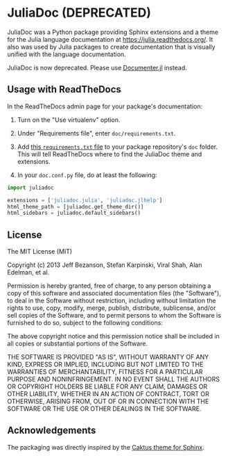JuliaDoc (DEPRECATED)
=====================
JuliaDoc was a Python package providing Sphinx extensions and a theme for the Julia language documentation at https://julia.readthedocs.org/. It also was used by Julia packages to create documentation that is visually unified with the language documentation.

JuliaDoc is now deprecated. Please use [Documenter.jl](https://github.com/JuliaDocs/Documenter.jl) instead.

Usage with ReadTheDocs
----------------------
In the ReadTheDocs admin page for your package's documentation:

1. Turn on the "Use virtualenv" option.

1. Under "Requirements file", enter `doc/requirements.txt`.

1. Add [this `requirements.txt` file](https://gist.github.com/pao/5658342/raw/requirements.txt) to your package repository's `doc` folder. This will tell ReadTheDocs where to find the JuliaDoc theme and extensions.

1. In your `doc.conf.py` file, do at least the following:

```Python
import juliadoc

extensions = ['juliadoc.julia', 'juliadoc.jlhelp']
html_theme_path = [juliadoc.get_theme_dir()]
html_sidebars = juliadoc.default_sidebars()
```

License
-------
The MIT License (MIT)

Copyright (c) 2013 Jeff Bezanson, Stefan Karpinski, Viral Shah, Alan Edelman, et al.

Permission is hereby granted, free of charge, to any person obtaining a copy
of this software and associated documentation files (the "Software"), to deal
in the Software without restriction, including without limitation the rights
to use, copy, modify, merge, publish, distribute, sublicense, and/or sell
copies of the Software, and to permit persons to whom the Software is
furnished to do so, subject to the following conditions:

The above copyright notice and this permission notice shall be included in
all copies or substantial portions of the Software.

THE SOFTWARE IS PROVIDED "AS IS", WITHOUT WARRANTY OF ANY KIND, EXPRESS OR
IMPLIED, INCLUDING BUT NOT LIMITED TO THE WARRANTIES OF MERCHANTABILITY,
FITNESS FOR A PARTICULAR PURPOSE AND NONINFRINGEMENT. IN NO EVENT SHALL THE
AUTHORS OR COPYRIGHT HOLDERS BE LIABLE FOR ANY CLAIM, DAMAGES OR OTHER
LIABILITY, WHETHER IN AN ACTION OF CONTRACT, TORT OR OTHERWISE, ARISING FROM,
OUT OF OR IN CONNECTION WITH THE SOFTWARE OR THE USE OR OTHER DEALINGS IN
THE SOFTWARE.


Acknowledgements
----------------
The packaging was directly inspired by the [Caktus theme for Sphinx](https://github.com/caktus/caktus-sphinx-theme/).
